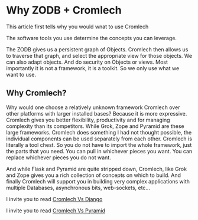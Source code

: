Why ZODB + Cromlech
=============

This article first tells why you would wnat to use
Cromlech

The software tools you use determine the concepts you can leverage.


The ZODB gives us a persistent graph of Objects.  Cromlech
then allows us to traverse that graph, and select the appropriate
view for those objects. We can also adapt objects.  And do security on
Objects or views.  Most importantly it is not a framework, it is a toolkit.
So we only use what we want to use. 


Why Cromlech?
-------------

Why would one choose a relatively unknown framework Cromlech over other
platforms with larger installed bases?  Because it is more expressive.
Cromlech gives you better
flexibility, productivity and
for managing complexity than its competitors.
While Grok, Zope and Pyramid are these large
frameworks. Cromlech does something
I had not thought possible,  the individual components
can be used separately from each
other.
Cromlech is literally a tool chest.
So you do not have to import the whole framework, just the parts that
you need.  You can pull in whichever
pieces you want. You can replace whichever pieces you do not want. 


And while Flask and Pyramid are quite stripped down,
Cromlech, like Grok and Zope gives you
a rich collection of concepts on which to build. And finally Cromlech will
support you in building very
complex applications with multiple Databases, asynchronous bits,
web-sockets, etc…

I invite you to read [Cromlech Vs Django](./CromlechVsDjango.md)

I invite you to read [Cromlech Vs Pyramid](./CromlechVsPyramid.md)

